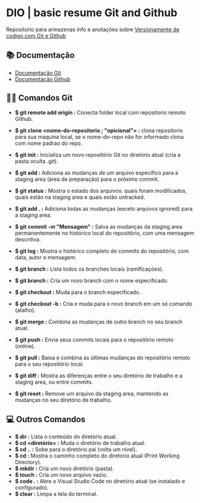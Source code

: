 # DIO | basic resume Git and Github

Repositorio para armazenas info e anotações sobre [Versionamente de codigo com Git e Github](https://web.dio.me/track/luizalabs-back-end-com-python)

## 📚 Documentação
- [Documentação Git](https://git-scm.com/docs)
- [Documentação Github](https://docs.github.com/pt)

## 👩‍💻 Comandos Git
- **$ git remote add origin <url> :** Conecta folder local com repositorio remoto Github.
  
- **$ git clone <url> <nome-do-repositorio ; "opicional"> :** clona repositorio para sua maquina local, se o nome-do-repo não for informado clona com nome padrao do repo.
  
- **$ git init :** Inicializa um novo repositório Git no diretório atual (cria a pasta oculta .git).
  
- **$ git add <arquivo> :** Adiciona as mudanças de um arquivo específico para a staging area (área de preparação) para o próximo commit.
  
- **$ git status :** Mostra o estado dos arquivos: quais foram modificados, quais estão na staging area e quais estão untracked.
  
- **$ git add . :** Adiciona todas as mudanças (exceto arquivos ignored) para a staging area.
  
- **$ git commit -m "Mensagem" :** Salva as mudanças da staging area permanentemente no histórico local do repositório, com uma mensagem descritiva.
  
- **$ git log :** Mostra o histórico completo de commits do repositório, com data, autor e mensagem.
  
- **$ git branch :** Lista todos os branches locais (ramificações).
  
- **$ git branch <nome> :** Cria um novo branch com o nome especificado.
  
- **$ git checkout <nome> :** Muda para o branch especificado.
  
- **$ git checkout -b <nome> :** Cria e muda para o novo branch
em um só comando (atalho).

- **$ git merge <branch> :** Combina as mudanças de outro branch no seu branch atual.
  
- **$ git push :** Envia seus commits locais para o repositório remoto (online).
  
- **$ git pull :** Baixa e combina as últimas mudanças do repositório remoto para o seu repositório local.
  
- **$ git diff :** Mostra as diferenças entre o seu diretório de trabalho e a staging area, ou entre commits.
  
- **$ git reset <arquivo> :** Remove um arquivo da staging area, mantendo as mudanças no seu diretório de trabalho.


## 💻 Outros Comandos
- **$ dir :** Lista o conteúdo do diretório atual.
- **$ cd <diretório> :** Muda o diretório de trabalho atual.
- **$ cd .. :** Sobe para o diretório pai (volta um nível).
- **$ cd :** Mostra o caminho completo do diretório atual (Print Working Directory).
- **$ mkdir <nome> :** Cria um novo diretório (pasta).
- **$ touch <arquivo> :** Cria um novo arquivo vazio.
- **$ code . :** Abre o Visual Studio Code no diretório atual (se instalado e configurado).
- **$ clear :** Limpa a tela do terminal.
